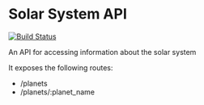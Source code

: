 # Solar System API

[![Build Status](https://travis-ci.org/mrstebo/fakergem.svg?branch=master)](https://travis-ci.org/mrstebo/fakergem)

An API for accessing information about the solar system

It exposes the following routes:

- /planets
- /planets/:planet_name
